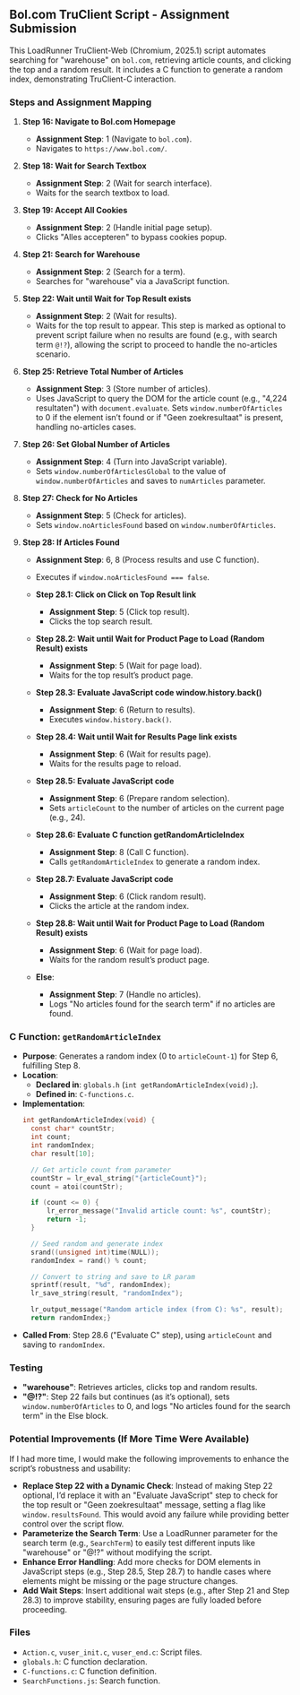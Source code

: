 ## Bol.com TruClient Script - Assignment Submission

This LoadRunner TruClient-Web (Chromium, 2025.1) script automates searching for "warehouse" on `bol.com`, retrieving article counts, and clicking the top and a random result. It includes a C function to generate a random index, demonstrating TruClient-C interaction.

### Steps and Assignment Mapping

1. **Step 16: Navigate to Bol.com Homepage**  
   - **Assignment Step**: 1 (Navigate to `bol.com`).  
   - Navigates to `https://www.bol.com/`.

2. **Step 18: Wait for Search Textbox**  
   - **Assignment Step**: 2 (Wait for search interface).  
   - Waits for the search textbox to load.

3. **Step 19: Accept All Cookies**  
   - **Assignment Step**: 2 (Handle initial page setup).  
   - Clicks "Alles accepteren" to bypass cookies popup.

4. **Step 21: Search for Warehouse**  
   - **Assignment Step**: 2 (Search for a term).  
   - Searches for "warehouse" via a JavaScript function.

5. **Step 22: Wait until Wait for Top Result exists**  
   - **Assignment Step**: 2 (Wait for results).  
   - Waits for the top result to appear. This step is marked as optional to prevent script failure when no results are found (e.g., with search term `@!?`), allowing the script to proceed to handle the no-articles scenario.

6. **Step 25: Retrieve Total Number of Articles**  
   - **Assignment Step**: 3 (Store number of articles).  
   - Uses JavaScript to query the DOM for the article count (e.g., "4,224 resultaten") with `document.evaluate`. Sets `window.numberOfArticles` to 0 if the element isn’t found or if "Geen zoekresultaat" is present, handling no-articles cases.

7. **Step 26: Set Global Number of Articles**  
   - **Assignment Step**: 4 (Turn into JavaScript variable).  
   - Sets `window.numberOfArticlesGlobal` to the value of `window.numberOfArticles` and saves to `numArticles` parameter.

8. **Step 27: Check for No Articles**  
   - **Assignment Step**: 5 (Check for articles).  
   - Sets `window.noArticlesFound` based on `window.numberOfArticles`.

9. **Step 28: If Articles Found**  
   - **Assignment Step**: 6, 8 (Process results and use C function).  
   - Executes if `window.noArticlesFound === false`.

   - **Step 28.1: Click on Click on Top Result link**  
     - **Assignment Step**: 5 (Click top result).  
     - Clicks the top search result.

   - **Step 28.2: Wait until Wait for Product Page to Load (Random Result) exists**  
     - **Assignment Step**: 5 (Wait for page load).  
     - Waits for the top result’s product page.

   - **Step 28.3: Evaluate JavaScript code window.history.back()**  
     - **Assignment Step**: 6 (Return to results).  
     - Executes `window.history.back()`.

   - **Step 28.4: Wait until Wait for Results Page link exists**  
     - **Assignment Step**: 6 (Wait for results page).  
     - Waits for the results page to reload.

   - **Step 28.5: Evaluate JavaScript code**  
     - **Assignment Step**: 6 (Prepare random selection).  
     - Sets `articleCount` to the number of articles on the current page (e.g., 24).

   - **Step 28.6: Evaluate C function getRandomArticleIndex**  
     - **Assignment Step**: 8 (Call C function).  
     - Calls `getRandomArticleIndex` to generate a random index.

   - **Step 28.7: Evaluate JavaScript code**  
     - **Assignment Step**: 6 (Click random result).  
     - Clicks the article at the random index.

   - **Step 28.8: Wait until Wait for Product Page to Load (Random Result) exists**  
     - **Assignment Step**: 6 (Wait for page load).  
     - Waits for the random result’s product page.

   - **Else**:  
     - **Assignment Step**: 7 (Handle no articles).  
     - Logs "No articles found for the search term" if no articles are found.

### C Function: `getRandomArticleIndex`

- **Purpose**: Generates a random index (0 to `articleCount-1`) for Step 6, fulfilling Step 8.
- **Location**:  
  - **Declared in**: `globals.h` (`int getRandomArticleIndex(void);`).  
  - **Defined in**: `C-functions.c`.
- **Implementation**:  
  ```c
  int getRandomArticleIndex(void) {
    const char* countStr;
    int count;
    int randomIndex;
    char result[10];

    // Get article count from parameter
    countStr = lr_eval_string("{articleCount}");
    count = atoi(countStr);

    if (count <= 0) {
        lr_error_message("Invalid article count: %s", countStr);
        return -1;
    }

    // Seed random and generate index
    srand((unsigned int)time(NULL));
    randomIndex = rand() % count;

    // Convert to string and save to LR param
    sprintf(result, "%d", randomIndex);
    lr_save_string(result, "randomIndex");

    lr_output_message("Random article index (from C): %s", result);
    return randomIndex;}
  ```
- **Called From**: Step 28.6 ("Evaluate C" step), using `articleCount` and saving to `randomIndex`.

### Testing

- **"warehouse"**: Retrieves articles, clicks top and random results.
- **"@!?"**: Step 22 fails but continues (as it’s optional), sets `window.numberOfArticles` to 0, and logs "No articles found for the search term" in the Else block.

### Potential Improvements (If More Time Were Available)

If I had more time, I would make the following improvements to enhance the script’s robustness and usability:

- **Replace Step 22 with a Dynamic Check**: Instead of making Step 22 optional, I’d replace it with an "Evaluate JavaScript" step to check for the top result or "Geen zoekresultaat" message, setting a flag like `window.resultsFound`. This would avoid any failure while providing better control over the script flow.
- **Parameterize the Search Term**: Use a LoadRunner parameter for the search term (e.g., `SearchTerm`) to easily test different inputs like "warehouse" or "@!?" without modifying the script.
- **Enhance Error Handling**: Add more checks for DOM elements in JavaScript steps (e.g., Step 28.5, Step 28.7) to handle cases where elements might be missing or the page structure changes.
- **Add Wait Steps**: Insert additional wait steps (e.g., after Step 21 and Step 28.3) to improve stability, ensuring pages are fully loaded before proceeding.


### Files

- `Action.c`, `vuser_init.c`, `vuser_end.c`: Script files.
- `globals.h`: C function declaration.
- `C-functions.c`: C function definition.
- `SearchFunctions.js`: Search function.

